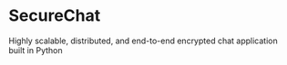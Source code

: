 # SecureChat
Highly scalable, distributed, and end-to-end encrypted chat application built in Python
